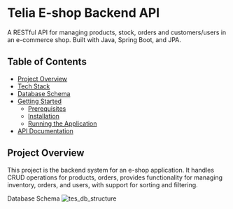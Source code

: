 # Telia E-shop Backend API

A RESTful API for managing products, stock, orders and customers/users in an e-commerce shop. Built with Java, Spring Boot, and JPA.

## Table of Contents

- [Project Overview](#project-overview)
- [Tech Stack](#tech-stack)
- [Database Schema](#database-schema)
- [Getting Started](#getting-started)
  - [Prerequisites](#prerequisites)
  - [Installation](#installation)
  - [Running the Application](#running-the-application)
- [API Documentation](#api-documentation)

## Project Overview

This project is the backend system for an e-shop application. It handles CRUD operations for products, orders, provides functionality for managing inventory, orders, and users, with support for sorting and filtering.


Database Schema
![tes_db_structure](https://github.com/user-attachments/assets/a3e51c23-cab9-48ac-921a-958f97a71d00)


